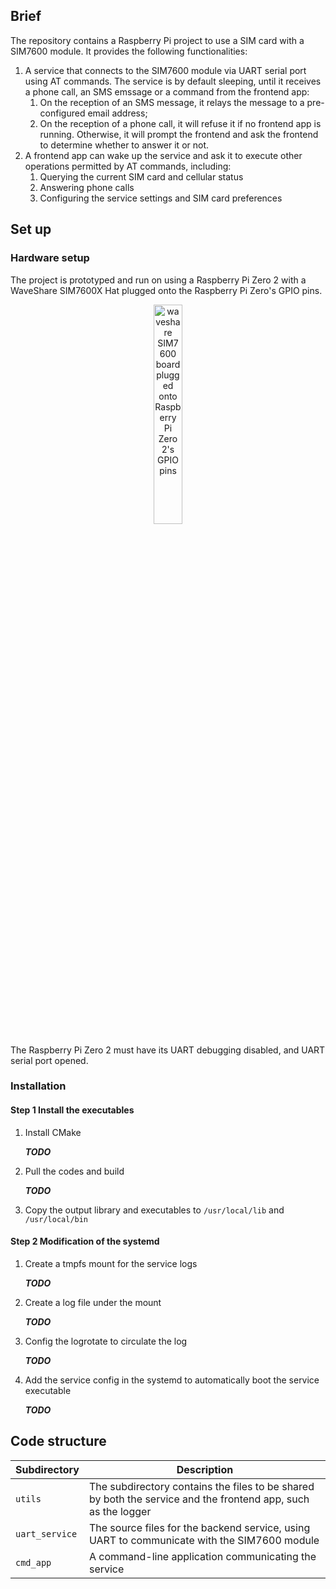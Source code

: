 ## Brief

The repository contains a Raspberry Pi project to use a SIM card with a SIM7600 module. 
It provides the following functionalities: 

1. A service that connects to the SIM7600 module via UART serial port using AT commands.
   The service is by default sleeping, until it receives a phone call, an SMS emssage or
   a command from the frontend app:
   1. On the reception of an SMS message, it relays the message to a pre-configured email address;
   1. On the reception of a phone call, it will refuse it if no frontend app is running. Otherwise,
      it will prompt the frontend and ask the frontend to determine whether to answer it or not.
1. A frontend app can wake up the service and ask it to execute other operations permitted by
   AT commands, including:
   1. Querying the current SIM card and cellular status
   1. Answering phone calls
   1. Configuring the service settings and SIM card preferences


## Set up

### Hardware setup

The project is prototyped and run on using a Raspberry Pi Zero 2 with a WaveShare SIM7600X Hat
plugged onto the Raspberry Pi Zero's GPIO pins. 
<div align="center">
<img width="30%" alt="waveshare SIM7600 board plugged onto Raspberry Pi Zero 2's GPIO pins" src="https://github.com/user-attachments/assets/3a5fa55a-295e-4028-bf6c-5389318fd745" />
</div>

The Raspberry Pi Zero 2 must have its UART debugging disabled, and UART serial port opened. 

### Installation

#### Step 1 Install the executables

1. Install CMake
   
   __*TODO*__

1. Pull the codes and build

   __*TODO*__

1. Copy the output library and executables to `/usr/local/lib` and `/usr/local/bin`

#### Step 2 Modification of the systemd

1. Create a tmpfs mount for the service logs
   
   __*TODO*__
   
1. Create a log file under the mount
   
   __*TODO*__
   
1. Config the logrotate to circulate the log
   
   __*TODO*__
   
1. Add the service config in the systemd to automatically boot the service executable
   
   __*TODO*__


## Code structure

| Subdirectory | Description|
|--------------|-----------------------------------|
| `utils` | The subdirectory contains the files to be shared by both the service and the frontend app, such as the logger | 
| `uart_service` | The source files for the backend service, using UART to communicate with the SIM7600 module | 
| `cmd_app` | A command-line application communicating the service |



  
